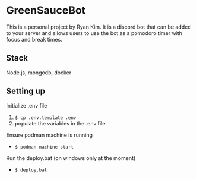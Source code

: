 # GreenSauceBot
This is a personal project by Ryan Kim. It is a discord bot that can be added to your server and allows users to use the bot as a pomodoro timer with focus and break times.

## Stack
Node.js, mongodb, docker

## Setting up
Initialize .env file

1. `$ cp .env.template .env`
2. populate the variables in the .env file

Ensure podman machine is running

* `$ podman machine start`

Run the deploy.bat (on windows only at the moment)

* `$ deploy.bat`